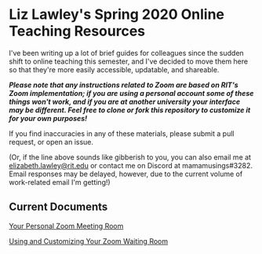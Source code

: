 # Liz Lawley's Spring 2020 Online Teaching Resources

I've been writing up a lot of brief guides for colleagues since the sudden shift to online teaching this semester, and I've decided to move them here so that they're more easily accessible, updatable, and shareable.

***Please note that any instructions related to Zoom are based on RIT's Zoom implementation; if you are using a personal account some of these things won't work, and if you are at another university your interface may be different. Feel free to clone or fork this repository to customize it for your own purposes!***

If you find inaccuracies in any of these materials, please submit a pull request, or open an issue. 

(Or, if the line above sounds like gibberish to you, you can also email me at elizabeth.lawley@rit.edu or contact me on Discord at mamamusings#3282. Email responses may be delayed, however, due to the current volume of work-related email I'm getting!)

## Current Documents

[Your Personal Zoom Meeting Room](personalMeetingRoom.md)

[Using and Customizing Your Zoom Waiting Room](zoomWaitingRoom.md)